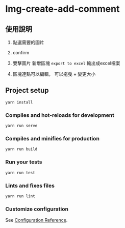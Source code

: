# Img-create-add-comment

## 使用說明

1. 點選需要的圖片

2. confirm

3. 雙擊圖片 新增區塊 `export to excel` 輸出成excel檔案

4. 區塊連點可以編輯， 可以拖曳 + 變更大小


## Project setup
```
yarn install
```

### Compiles and hot-reloads for development
```
yarn run serve
```

### Compiles and minifies for production
```
yarn run build
```

### Run your tests
```
yarn run test
```

### Lints and fixes files
```
yarn run lint
```

### Customize configuration
See [Configuration Reference](https://cli.vuejs.org/config/).
